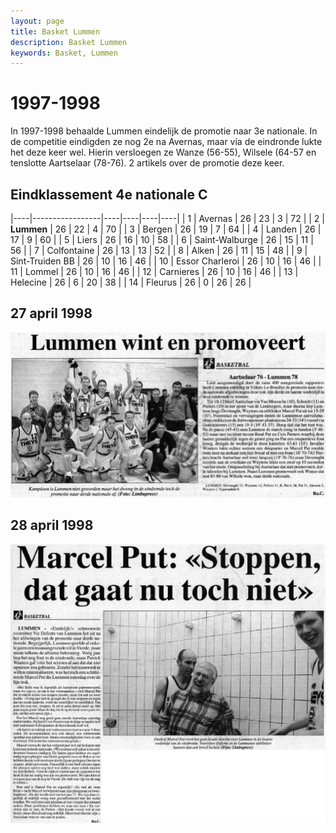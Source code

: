 ```yaml
---
layout: page
title: Basket Lummen
description: Basket Lummen
keywords: Basket, Lummen
---
```


# 1997-1998

In 1997-1998 behaalde Lummen eindelijk de promotie naar 3e nationale. In de competitie eindigden ze nog 2e na Avernas, maar via de eindronde lukte het deze keer wel. Hierin versloegen ze Wanze (56-55), Wilsele (64-57 en tenslotte Aartselaar (78-76). 2 artikels over de promotie deze keer.

## Eindklassement 4e nationale C

|----|-----------------|----|----|----|----|
| 1  | Avernas         | 26 | 23 | 3  | 72 |
| 2  | **Lummen**      | 26 | 22 | 4  | 70 |
| 3  | Bergen          | 26 | 19 | 7  | 64 |
| 4  | Landen          | 26 | 17 | 9  | 60 |
| 5  | Liers           | 26 | 16 | 10 | 58 |
| 6  | Saint-Walburge  | 26 | 15 | 11 | 56 |
| 7  | Colfontaine     | 26 | 13 | 13 | 52 |
| 8  | Alken           | 26 | 11 | 15 | 48 |
| 9  | Sint-Truiden BB | 26 | 10 | 16 | 46 |
| 10 | Essor Charleroi | 26 | 10 | 16 | 46 |
| 11 | Lommel          | 26 | 10 | 16 | 46 |
| 12 | Carnieres       | 26 | 10 | 16 | 46 |
| 13 | Helecine        | 26 | 6  | 20 | 38 |
| 14 | Fleurus         | 26 | 0  | 26 | 26 |

## 27 april 1998

![19980427](/club/geschiedenis/1997-1998/19980427.gif)

## 28 april 1998

![19980428](/club/geschiedenis/1997-1998/19980428.gif)